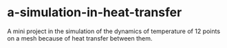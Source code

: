 # a-simulation-in-heat-transfer
A mini project in the simulation of the dynamics of temperature of 12 points on a mesh because of heat transfer between them.

